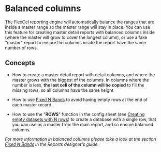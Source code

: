 # Balanced columns

The FlexCel reporting engine will automatically balance the ranges that
are inside a master range so the master range will stay in place. You
can use this feature for creating master detail reports with balanced
columns inside (where the master will grow to cover the longest column),
or use a fake \"master\" report to ensure the columns inside the report
have the same number of rows.

## Concepts

- How to create a master detail report with detail columns, and where
  the master grows with the biggest of the columns. In columns where
  the number is less, **the last cell of the column will be copied**
  to fill the missing rows, so all columns have the same height.

- How to use [Fixed N Bands](https://doc.tmssoftware.com/flexcel/vcl/guides/reports-designer-guide.html#fixed-n-bands) to avoid having empty rows at the
  end of each master record.

- How to use the \"**ROWS**\" function in the config sheet (see 
[Creating empty datasets with N rows](https://doc.tmssoftware.com/flexcel/vcl/guides/reports-designer-guide.html#creating-empty-datasets-with-n-rows)) to create a
  database with a single row, that you can use as a master from the
  main report, and so ensure balanced columns.

*For more information in balanced columns please take a look at the
section [Fixed N Bands](https://doc.tmssoftware.com/flexcel/vcl/guides/reports-designer-guide.html#fixed-n-bands) in the Reports designer's guide.*
